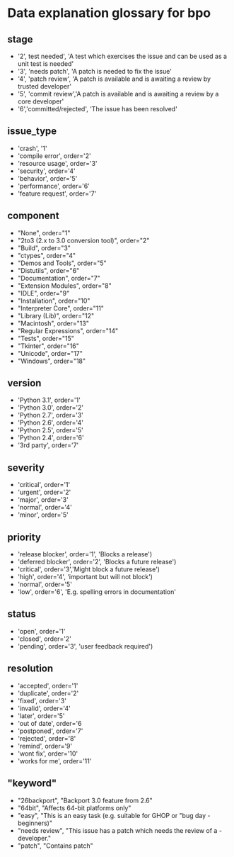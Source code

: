 # Data explanation glossary for bpo

## stage

- '2', test needed', 'A test which exercises the issue and can be used as a unit test is needed'
- '3', 'needs patch', 'A patch is needed to fix the issue'
- '4', 'patch review', 'A patch is available and is awaiting a review by trusted developer'
- '5', 'commit review','A patch is available and is awaiting a review by a core developer'
- '6','committed/rejected', 'The issue has been resolved'

## issue_type

- 'crash', '1'
- 'compile error', order='2'
- 'resource usage', order='3'
- 'security', order='4'
- 'behavior', order='5'
- 'performance', order='6'
- 'feature request', order='7'

## component

- "None", order="1"
- "2to3 (2.x to 3.0 conversion tool)", order="2"
- "Build", order="3"
- "ctypes", order="4"
- "Demos and Tools", order="5"
- "Distutils", order="6"
- "Documentation", order="7"
- "Extension Modules", order="8"
- "IDLE", order="9"
- "Installation", order="10"
- "Interpreter Core", order="11"
- "Library (Lib)", order="12"
- "Macintosh", order="13"
- "Regular Expressions", order="14"
- "Tests", order="15"
- "Tkinter", order="16"
- "Unicode", order="17"
- "Windows", order="18"

## version

- 'Python 3.1', order='1'
- 'Python 3.0', order='2'
- 'Python 2.7', order='3'
- 'Python 2.6', order='4'
- 'Python 2.5', order='5'
- 'Python 2.4', order='6'
- '3rd party', order='7'


## severity

- 'critical', order='1'
- 'urgent', order='2'
- 'major', order='3'
- 'normal', order='4'
- 'minor', order='5'

## priority

- 'release blocker', order='1', 'Blocks a release')
- 'deferred blocker', order='2', 'Blocks a future release')
- 'critical', order='3','Might block a future release')
- 'high', order='4', 'important but will not block')
- 'normal', order='5'
- 'low', order='6', 'E.g. spelling errors in documentation'

## status

- 'open', order='1'
- 'closed', order='2'
- 'pending', order='3', 'user feedback required')

## resolution

- 'accepted', order='1'
- 'duplicate', order='2'
- 'fixed', order='3'
- 'invalid', order='4'
- 'later', order='5'
- 'out of date', order='6
- 'postponed', order='7'
- 'rejected', order='8'
- 'remind', order='9'
- 'wont fix', order='10'
- 'works for me', order='11'

## "keyword"

- "26backport", "Backport 3.0 feature from 2.6"
- "64bit", "Affects 64-bit platforms only"
- "easy", "This is an easy task (e.g. suitable for GHOP or "bug day - beginners)"
- "needs review", "This issue has a patch which needs the review of a - developer."
- "patch", "Contains patch"

